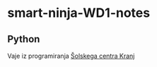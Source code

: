 # smart-ninja-WD1-notes

## Python
Vaje iz programiranja [Šolskega centra Kranj](http://uranic.tsckr.si/VI%C5%A0JA%20%C5%A0OLA/Programiranje%20I/NOVE%20NALOGE%20%20iz%20Programiranja%20Pyton.pdf)
